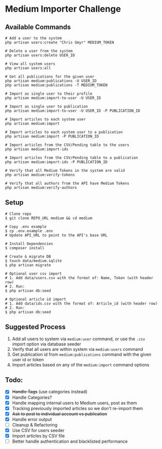 # Medium Importer Challenge

## Available Commands

    # Add a user to the system
    php artisan users:create "Chris Gmyr" MEDIUM_TOKEN
    
    # Delete a user from the system
    php artisan users:delete USER_ID
    
    # View all system users
    php artisan users:all
    
    # Get all publications for the given user
    php artisan medium:publications -U USER_ID
    php artisan medium:publications -T MEDIUM_TOKEN
    
    # Import as single user to their profile
    php artisan medium:import-to-user -U USER_ID
    
    # Import as single user to publication
    php artisan medium:import-to-user -U USER_ID -P PUBLICATION_ID
    
    # Import articles to each system user
    php artisan medium:import
    
    # Import articles to each system user to a publication
    php artisan medium:import -P PUBLICATION_ID
    
    # Import articles from the CSV/Pending table to the users
    php artisan medium:import-ids
    
    # Import articles from the CSV/Pending table to a publication
    php artisan medium:import-ids -P PUBLICATION_ID
    
    # Verify that all Medium Tokens in the system are valid
    php artisan medium:verify-tokens
    
    # Verify that all authors from the API have Medium Tokens
    php artisan medium:verify-authors

## Setup

    # Clone repo
    $ git clone REPO_URL medium && cd medium
    
    # Copy .env example
    $ cp .env.example .env
    # Update API_URL to point to the API's base URL
    
    # Install Dependencies
    $ composer install
    
    # Create & migrate DB
    $ touch data/medium.sqlite
    $ php artisan migrate
    
    # Optional user csv import
    # 1. Add data/users.csv with the format of: Name, Token (with header row)
    # 2. Run:
    $ php artisan db:seed
    
    # Optional article id import
    # 1. Add data/ids.csv with the format of: Article_id (with header row)
    # 2. Run:
    $ php artisan db:seed

## Suggested Process

1. Add all users to system via `medium:user` command, or use the `.csv` import option via database seeder
2. Verify that all users are within system via `medium:users` command
3. Get publication id from `medium:publications` command with the given user id or token
4. Import articles based on any of the `medium:import` command options

## Todo:

- [x] ~~Handle Tags~~ (use categories instead)
- [x] Handle Categories?
- [x] Handle mapping internal users to Medium users, post as them
- [x] Tracking previously imported articles so we don't re-import them
- [x] ~~Ask to post to individual account vs publication~~
- [x] Handle error output
- [ ] Cleanup & Refactoring
- [x] Use CSV for users seeder
- [x] Import articles by CSV file
- [ ] Better handle authentication and blacklisted performance
